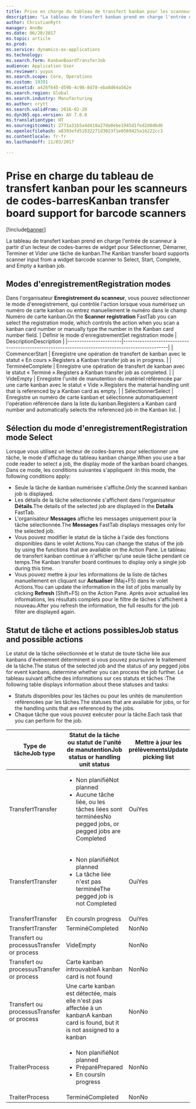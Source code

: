 ```yaml
---
title: Prise en charge du tableau de transfert kanban pour les scanneurs de codes-barres
description: "La tableau de transfert kanban prend en charge l'entrée de scanneur à partir d'un lecteur de codes-barres de widget pour Sélectionner, Démarrer, Terminer et Vider une tâche de kanban."
author: ChristianRytt
manager: AnnBe
ms.date: 06/20/2017
ms.topic: article
ms.prod: 
ms.service: dynamics-ax-applications
ms.technology: 
ms.search.form: KanbanBoardTransferJob
audience: Application User
ms.reviewer: yuyus
ms.search.scope: Core, Operations
ms.custom: 19391
ms.assetid: a426f645-d59b-4c98-8d78-eba8d64a562e
ms.search.region: Global
ms.search.industry: Manufacturing
ms.author: crytt
ms.search.validFrom: 2016-02-28
ms.dyn365.ops.version: AX 7.0.0
ms.translationtype: HT
ms.sourcegitcommit: 2771a31b5a4d418a27de0ebe1945d1fed2d8d6d6
ms.openlocfilehash: a8393efd51032271d3023f1e0569425a16222cc3
ms.contentlocale: fr-fr
ms.lasthandoff: 11/03/2017

---
```


# <a name="kanban-transfer-board-support-for-barcode-scanners"></a><span data-ttu-id="df5be-103">Prise en charge du tableau de transfert kanban pour les scanneurs de codes-barres</span><span class="sxs-lookup"><span data-stu-id="df5be-103">Kanban transfer board support for barcode scanners</span></span>

[!include[banner](../includes/banner.md)]


<span data-ttu-id="df5be-104">La tableau de transfert kanban prend en charge l'entrée de scanneur à partir d'un lecteur de codes-barres de widget pour Sélectionner, Démarrer, Terminer et Vider une tâche de kanban.</span><span class="sxs-lookup"><span data-stu-id="df5be-104">The Kanban transfer board supports scanner input from a widget barcode scanner to Select, Start, Complete, and Empty a kanban job.</span></span>

<a name="registration-modes"></a><span data-ttu-id="df5be-105">Modes d'enregistrement</span><span class="sxs-lookup"><span data-stu-id="df5be-105">Registration modes</span></span>
------------------

<span data-ttu-id="df5be-106">Dans l'organisateur **Enregistrement du scanneur**, vous pouvez sélectionner le mode d'enregistrement, qui contrôle l'action lorsque vous numérisez un numéro de carte kanban ou entrez manuellement le numéro dans le champ Numéro de carte kanban.</span><span class="sxs-lookup"><span data-stu-id="df5be-106">On the **Scanner registration** FastTab you can select the registration mode, which controls the action when you scan a kanban card number or manually type the number in the Kanban card number field.</span></span>
| <span data-ttu-id="df5be-107">Définir le mode d'enregistrement</span><span class="sxs-lookup"><span data-stu-id="df5be-107">Set registration mode</span></span> | <span data-ttu-id="df5be-108">Description</span><span class="sxs-lookup"><span data-stu-id="df5be-108">Description</span></span>                                                                                     |
|-----------------------|-------------------------------------------------------------------------------------------------|
| <span data-ttu-id="df5be-109">Commencer</span><span class="sxs-lookup"><span data-stu-id="df5be-109">Start</span></span>                 | <span data-ttu-id="df5be-110">Enregistre une opération de transfert de kanban avec le statut « En cours ».</span><span class="sxs-lookup"><span data-stu-id="df5be-110">Registers a Kanban transfer job as in progress.</span></span>                                                 |
| <span data-ttu-id="df5be-111">Terminée</span><span class="sxs-lookup"><span data-stu-id="df5be-111">Complete</span></span>              | <span data-ttu-id="df5be-112">Enregistre une opération de transfert de kanban avec le statut « Terminé ».</span><span class="sxs-lookup"><span data-stu-id="df5be-112">Registers a Kanban transfer job as completed.</span></span>                                                   |
| <span data-ttu-id="df5be-113">Vide</span><span class="sxs-lookup"><span data-stu-id="df5be-113">Empty</span></span>                 | <span data-ttu-id="df5be-114">Enregistre l'unité de manutention du matériel référencée par une carte kanban avec le statut « Vide ».</span><span class="sxs-lookup"><span data-stu-id="df5be-114">Registers the material handling unit that is referenced by a Kanban card as empty.</span></span>              |
| <span data-ttu-id="df5be-115">Sélectionner</span><span class="sxs-lookup"><span data-stu-id="df5be-115">Select</span></span>                | <span data-ttu-id="df5be-116">Enregistre un numéro de carte kanban et sélectionne automatiquement l'opération référencée dans la liste du kanban.</span><span class="sxs-lookup"><span data-stu-id="df5be-116">Registers a Kanban card number and automatically selects the referenced job in the Kanban list.</span></span> |

 
<a name="registration-mode-select"></a><span data-ttu-id="df5be-117">Sélection du mode d'enregistrement</span><span class="sxs-lookup"><span data-stu-id="df5be-117">Registration mode Select</span></span>
------------------------

<span data-ttu-id="df5be-118">Lorsque vous utilisez un lecteur de codes-barres pour sélectionner une tâche, le mode d'affichage du tableau kanban change.</span><span class="sxs-lookup"><span data-stu-id="df5be-118">When you use a bar code reader to select a job, the display mode of the kanban board changes.</span></span> <span data-ttu-id="df5be-119">Dans ce mode, les conditions suivantes s'appliquent :</span><span class="sxs-lookup"><span data-stu-id="df5be-119">In this mode, the following conditions apply:</span></span>

-   <span data-ttu-id="df5be-120">Seule la tâche de kanban numérisée s'affiche.</span><span class="sxs-lookup"><span data-stu-id="df5be-120">Only the scanned kanban job is displayed.</span></span>
-   <span data-ttu-id="df5be-121">Les détails de la tâche sélectionnée s'affichent dans l'organisateur **Détails**.</span><span class="sxs-lookup"><span data-stu-id="df5be-121">The details of the selected job are displayed in the **Details** FastTab.</span></span>
-   <span data-ttu-id="df5be-122">L'organisateur **Messages** affiche les messages uniquement pour la tâche sélectionnée.</span><span class="sxs-lookup"><span data-stu-id="df5be-122">The **Messages** FastTab displays messages only for the selected job.</span></span>
-   <span data-ttu-id="df5be-123">Vous pouvez modifier le statut de la tâche à l'aide des fonctions disponibles dans le volet Actions.</span><span class="sxs-lookup"><span data-stu-id="df5be-123">You can change the status of the job by using the functions that are available on the Action Pane.</span></span> <span data-ttu-id="df5be-124">Le tableau de transfert kanban continue à n'afficher qu'une seule tâche pendant ce temps.</span><span class="sxs-lookup"><span data-stu-id="df5be-124">The Kanban transfer board continues to display only a single job during this time.</span></span>
-   <span data-ttu-id="df5be-125">Vous pouvez mettre à jour les informations de la liste de tâches manuellement en cliquant sur **Actualiser** (Maj+F5) dans le volet Actions.</span><span class="sxs-lookup"><span data-stu-id="df5be-125">You can update the information in the list of jobs manually by clicking **Refresh** (Shift+F5) on the Action Pane.</span></span> <span data-ttu-id="df5be-126">Après avoir actualisé les informations, les résultats complets pour le filtre de tâches s'affichent à nouveau.</span><span class="sxs-lookup"><span data-stu-id="df5be-126">After you refresh the information, the full results for the job filter are displayed again.</span></span>

## <a name="job-status-and-possible-actions"></a><span data-ttu-id="df5be-127">Statut de tâche et actions possibles</span><span class="sxs-lookup"><span data-stu-id="df5be-127">Job status and possible actions</span></span>
<span data-ttu-id="df5be-128">Le statut de la tâche sélectionnée et le statut de toute tâche liée aux kanbans d'événement déterminent si vous pouvez poursuivre le traitement de la tâche.</span><span class="sxs-lookup"><span data-stu-id="df5be-128">The status of the selected job and the status of any pegged jobs for event kanbans, determine whether you can process the job further.</span></span> <span data-ttu-id="df5be-129">Le tableau suivant affiche des informations sur ces statuts et tâches :</span><span class="sxs-lookup"><span data-stu-id="df5be-129">The following table displays information about these statuses and tasks:</span></span>
-   <span data-ttu-id="df5be-130">Statuts disponibles pour les tâches ou pour les unités de manutention référencées par les tâches.</span><span class="sxs-lookup"><span data-stu-id="df5be-130">The statuses that are available for jobs, or for the handling units that are referenced by the jobs.</span></span>
-   <span data-ttu-id="df5be-131">Chaque tâche que vous pouvez exécuter pour la tâche.</span><span class="sxs-lookup"><span data-stu-id="df5be-131">Each task that you can perform for the job.</span></span>

<table>
<colgroup>
<col width="12%" />
<col width="12%" />
<col width="12%" />
<col width="12%" />
<col width="12%" />
<col width="12%" />
<col width="12%" />
<col width="12%" />
</colgroup>
<thead>
<tr class="header">
<th><span data-ttu-id="df5be-132">Type de tâche</span><span class="sxs-lookup"><span data-stu-id="df5be-132">Job type</span></span></th>
<th><span data-ttu-id="df5be-133">Statut de la tâche ou statut de l'unité de manutention</span><span class="sxs-lookup"><span data-stu-id="df5be-133">Job status or handling unit status</span></span></th>
<th><span data-ttu-id="df5be-134">Mettre à jour les prélèvements</span><span class="sxs-lookup"><span data-stu-id="df5be-134">Update picking list</span></span></th>
<th><span data-ttu-id="df5be-135">Commencer</span><span class="sxs-lookup"><span data-stu-id="df5be-135">Start</span></span></th>
<th><span data-ttu-id="df5be-136">Mettre à jour l'enregistrement</span><span class="sxs-lookup"><span data-stu-id="df5be-136">Update registration</span></span></th>
<th><span data-ttu-id="df5be-137">Terminée</span><span class="sxs-lookup"><span data-stu-id="df5be-137">Complete</span></span></th>
<th><span data-ttu-id="df5be-138">Vide</span><span class="sxs-lookup"><span data-stu-id="df5be-138">Empty</span></span></th>
<th><span data-ttu-id="df5be-139">Créer des kanbans d'événement</span><span class="sxs-lookup"><span data-stu-id="df5be-139">Create event kanbans</span></span></th>
</tr>
</thead>
<tbody>
<tr class="odd">
<td><span data-ttu-id="df5be-140">Transfert</span><span class="sxs-lookup"><span data-stu-id="df5be-140">Transfer</span></span></td>
<td><ul>
<li><span data-ttu-id="df5be-141">Non planifié</span><span class="sxs-lookup"><span data-stu-id="df5be-141">Not planned</span></span></li>
<li><span data-ttu-id="df5be-142">Aucune tâche liée, ou les tâches liées sont terminées</span><span class="sxs-lookup"><span data-stu-id="df5be-142">No pegged jobs, or pegged jobs are Completed</span></span></li>
</ul></td>
<td><span data-ttu-id="df5be-143">Oui</span><span class="sxs-lookup"><span data-stu-id="df5be-143">Yes</span></span></td>
<td><span data-ttu-id="df5be-144">Oui</span><span class="sxs-lookup"><span data-stu-id="df5be-144">Yes</span></span></td>
<td><span data-ttu-id="df5be-145">Oui</span><span class="sxs-lookup"><span data-stu-id="df5be-145">Yes</span></span></td>
<td><span data-ttu-id="df5be-146">Oui</span><span class="sxs-lookup"><span data-stu-id="df5be-146">Yes</span></span></td>
<td><span data-ttu-id="df5be-147">Non</span><span class="sxs-lookup"><span data-stu-id="df5be-147">No</span></span></td>
<td><span data-ttu-id="df5be-148">Oui</span><span class="sxs-lookup"><span data-stu-id="df5be-148">Yes</span></span></td>
</tr>
<tr class="even">
<td><span data-ttu-id="df5be-149">Transfert</span><span class="sxs-lookup"><span data-stu-id="df5be-149">Transfer</span></span></td>
<td><ul>
<li><span data-ttu-id="df5be-150">Non planifié</span><span class="sxs-lookup"><span data-stu-id="df5be-150">Not planned</span></span></li>
<li><span data-ttu-id="df5be-151">La tâche liée n'est pas terminée</span><span class="sxs-lookup"><span data-stu-id="df5be-151">The pegged job is not Completed</span></span></li>
</ul></td>
<td><span data-ttu-id="df5be-152">Oui</span><span class="sxs-lookup"><span data-stu-id="df5be-152">Yes</span></span></td>
<td><span data-ttu-id="df5be-153">Non</span><span class="sxs-lookup"><span data-stu-id="df5be-153">No</span></span></td>
<td><span data-ttu-id="df5be-154">Oui</span><span class="sxs-lookup"><span data-stu-id="df5be-154">Yes</span></span></td>
<td><span data-ttu-id="df5be-155">Non</span><span class="sxs-lookup"><span data-stu-id="df5be-155">No</span></span></td>
<td><span data-ttu-id="df5be-156">Non</span><span class="sxs-lookup"><span data-stu-id="df5be-156">No</span></span></td>
<td><span data-ttu-id="df5be-157">Non</span><span class="sxs-lookup"><span data-stu-id="df5be-157">No</span></span></td>
</tr>
<tr class="odd">
<td><span data-ttu-id="df5be-158">Transfert</span><span class="sxs-lookup"><span data-stu-id="df5be-158">Transfer</span></span></td>
<td><span data-ttu-id="df5be-159">En cours</span><span class="sxs-lookup"><span data-stu-id="df5be-159">In progress</span></span></td>
<td><span data-ttu-id="df5be-160">Oui</span><span class="sxs-lookup"><span data-stu-id="df5be-160">Yes</span></span></td>
<td><span data-ttu-id="df5be-161">Non</span><span class="sxs-lookup"><span data-stu-id="df5be-161">No</span></span></td>
<td><span data-ttu-id="df5be-162">Oui</span><span class="sxs-lookup"><span data-stu-id="df5be-162">Yes</span></span></td>
<td><span data-ttu-id="df5be-163">Oui</span><span class="sxs-lookup"><span data-stu-id="df5be-163">Yes</span></span></td>
<td><span data-ttu-id="df5be-164">Non</span><span class="sxs-lookup"><span data-stu-id="df5be-164">No</span></span></td>
<td><span data-ttu-id="df5be-165">Non</span><span class="sxs-lookup"><span data-stu-id="df5be-165">No</span></span></td>
</tr>
<tr class="even">
<td><span data-ttu-id="df5be-166">Transfert</span><span class="sxs-lookup"><span data-stu-id="df5be-166">Transfer</span></span></td>
<td><span data-ttu-id="df5be-167">Terminé</span><span class="sxs-lookup"><span data-stu-id="df5be-167">Completed</span></span></td>
<td><span data-ttu-id="df5be-168">Non</span><span class="sxs-lookup"><span data-stu-id="df5be-168">No</span></span></td>
<td><span data-ttu-id="df5be-169">Non</span><span class="sxs-lookup"><span data-stu-id="df5be-169">No</span></span></td>
<td><span data-ttu-id="df5be-170">Non</span><span class="sxs-lookup"><span data-stu-id="df5be-170">No</span></span></td>
<td><span data-ttu-id="df5be-171">Non</span><span class="sxs-lookup"><span data-stu-id="df5be-171">No</span></span></td>
<td><span data-ttu-id="df5be-172">Oui</span><span class="sxs-lookup"><span data-stu-id="df5be-172">Yes</span></span></td>
<td><span data-ttu-id="df5be-173">Non</span><span class="sxs-lookup"><span data-stu-id="df5be-173">No</span></span></td>
</tr>
<tr class="odd">
<td><span data-ttu-id="df5be-174">Transfert ou processus</span><span class="sxs-lookup"><span data-stu-id="df5be-174">Transfer or process</span></span></td>
<td><span data-ttu-id="df5be-175">Vide</span><span class="sxs-lookup"><span data-stu-id="df5be-175">Empty</span></span></td>
<td><span data-ttu-id="df5be-176">Non</span><span class="sxs-lookup"><span data-stu-id="df5be-176">No</span></span></td>
<td><span data-ttu-id="df5be-177">Non</span><span class="sxs-lookup"><span data-stu-id="df5be-177">No</span></span></td>
<td><span data-ttu-id="df5be-178">Non</span><span class="sxs-lookup"><span data-stu-id="df5be-178">No</span></span></td>
<td><span data-ttu-id="df5be-179">Non</span><span class="sxs-lookup"><span data-stu-id="df5be-179">No</span></span></td>
<td><span data-ttu-id="df5be-180">Non</span><span class="sxs-lookup"><span data-stu-id="df5be-180">No</span></span></td>
<td><span data-ttu-id="df5be-181">Non</span><span class="sxs-lookup"><span data-stu-id="df5be-181">No</span></span></td>
</tr>
<tr class="even">
<td><span data-ttu-id="df5be-182">Transfert ou processus</span><span class="sxs-lookup"><span data-stu-id="df5be-182">Transfer or process</span></span></td>
<td><span data-ttu-id="df5be-183">Carte kanban introuvable</span><span class="sxs-lookup"><span data-stu-id="df5be-183">A kanban card is not found</span></span></td>
<td><span data-ttu-id="df5be-184">Non</span><span class="sxs-lookup"><span data-stu-id="df5be-184">No</span></span></td>
<td><span data-ttu-id="df5be-185">Non</span><span class="sxs-lookup"><span data-stu-id="df5be-185">No</span></span></td>
<td><span data-ttu-id="df5be-186">Non</span><span class="sxs-lookup"><span data-stu-id="df5be-186">No</span></span></td>
<td><span data-ttu-id="df5be-187">Non</span><span class="sxs-lookup"><span data-stu-id="df5be-187">No</span></span></td>
<td><span data-ttu-id="df5be-188">Non</span><span class="sxs-lookup"><span data-stu-id="df5be-188">No</span></span></td>
<td><span data-ttu-id="df5be-189">Non</span><span class="sxs-lookup"><span data-stu-id="df5be-189">No</span></span></td>
</tr>
<tr class="odd">
<td><span data-ttu-id="df5be-190">Transfert ou processus</span><span class="sxs-lookup"><span data-stu-id="df5be-190">Transfer or process</span></span></td>
<td><span data-ttu-id="df5be-191">Une carte kanban est détectée, mais elle n'est pas affectée à un kanban</span><span class="sxs-lookup"><span data-stu-id="df5be-191">A kanban card is found, but it is not assigned to a kanban</span></span></td>
<td><span data-ttu-id="df5be-192">Non</span><span class="sxs-lookup"><span data-stu-id="df5be-192">No</span></span></td>
<td><span data-ttu-id="df5be-193">Non</span><span class="sxs-lookup"><span data-stu-id="df5be-193">No</span></span></td>
<td><span data-ttu-id="df5be-194">Non</span><span class="sxs-lookup"><span data-stu-id="df5be-194">No</span></span></td>
<td><span data-ttu-id="df5be-195">Non</span><span class="sxs-lookup"><span data-stu-id="df5be-195">No</span></span></td>
<td><span data-ttu-id="df5be-196">Non</span><span class="sxs-lookup"><span data-stu-id="df5be-196">No</span></span></td>
<td><span data-ttu-id="df5be-197">Non</span><span class="sxs-lookup"><span data-stu-id="df5be-197">No</span></span></td>
</tr>
<tr class="even">
<td><span data-ttu-id="df5be-198">Traiter</span><span class="sxs-lookup"><span data-stu-id="df5be-198">Process</span></span></td>
<td><ul>
<li><span data-ttu-id="df5be-199">Non planifié</span><span class="sxs-lookup"><span data-stu-id="df5be-199">Not planned</span></span></li>
<li><span data-ttu-id="df5be-200">Préparé</span><span class="sxs-lookup"><span data-stu-id="df5be-200">Prepared</span></span></li>
<li><span data-ttu-id="df5be-201">En cours</span><span class="sxs-lookup"><span data-stu-id="df5be-201">In progress</span></span></li>
</ul></td>
<td><span data-ttu-id="df5be-202">Non</span><span class="sxs-lookup"><span data-stu-id="df5be-202">No</span></span></td>
<td><span data-ttu-id="df5be-203">Non</span><span class="sxs-lookup"><span data-stu-id="df5be-203">No</span></span></td>
<td><span data-ttu-id="df5be-204">Non</span><span class="sxs-lookup"><span data-stu-id="df5be-204">No</span></span></td>
<td><span data-ttu-id="df5be-205">Non</span><span class="sxs-lookup"><span data-stu-id="df5be-205">No</span></span></td>
<td><span data-ttu-id="df5be-206">Non</span><span class="sxs-lookup"><span data-stu-id="df5be-206">No</span></span></td>
<td><span data-ttu-id="df5be-207">Non</span><span class="sxs-lookup"><span data-stu-id="df5be-207">No</span></span></td>
</tr>
<tr class="odd">
<td><span data-ttu-id="df5be-208">Traiter</span><span class="sxs-lookup"><span data-stu-id="df5be-208">Process</span></span></td>
<td><span data-ttu-id="df5be-209">Terminé</span><span class="sxs-lookup"><span data-stu-id="df5be-209">Completed</span></span></td>
<td><span data-ttu-id="df5be-210">Non</span><span class="sxs-lookup"><span data-stu-id="df5be-210">No</span></span></td>
<td><span data-ttu-id="df5be-211">Non</span><span class="sxs-lookup"><span data-stu-id="df5be-211">No</span></span></td>
<td><span data-ttu-id="df5be-212">Non</span><span class="sxs-lookup"><span data-stu-id="df5be-212">No</span></span></td>
<td><span data-ttu-id="df5be-213">Non</span><span class="sxs-lookup"><span data-stu-id="df5be-213">No</span></span></td>
<td><span data-ttu-id="df5be-214">Non</span><span class="sxs-lookup"><span data-stu-id="df5be-214">No</span></span></td>
<td><span data-ttu-id="df5be-215">Non</span><span class="sxs-lookup"><span data-stu-id="df5be-215">No</span></span></td>
</tr>
</tbody>
</table>






